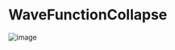 # WaveFunctionCollapse

![image](https://user-images.githubusercontent.com/12353675/177501929-b15ecec7-f8da-43fe-b9fa-756560a8b3bb.png)
